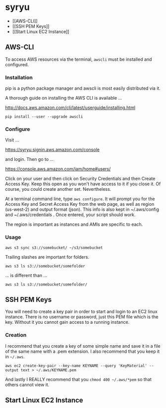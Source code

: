 # syryu

*	[[AWS-CLI]]
*	[[SSH PEM Keys]]
*	[[Start Linux EC2 Instance]]





##	AWS-CLI

To access AWS resources via the terminal, `awscli` must be installed and configured.


###	Installation

pip is a python package manager and awscli is most easily distributed via it.

A thorough guide on installing the AWS CLI is available ...

http://docs.aws.amazon.com/cli/latest/userguide/installing.html

`pip install --user --upgrade awscli`


###	Configure

Visit ...

https://syryu.signin.aws.amazon.com/console

and login. Then go to ...

https://console.aws.amazon.com/iam/home#users/

Click on your user and then click on Security Credentials and then Create Access Key. Keep this open as you won't have access to it if you close it. Of course, you could create another set. Nevertheless.

At a terminal command line, type `aws configure`. It will prompt you for the Access Key and Secret Access Key from the web page, as well as region (us-west-2) and output format (json). This info is also kept in ~/.aws/config and ~/.aws/credentials . Once entered, your script should work.

The region is important as instances and AMIs are specific to each.


###	Usage

`aws s3 sync s3://somebucket/ ~/s3/somebucket`

Trailing slashes are important for folders.

`aws s3 ls s3://somebucket/somefolder`

... is different than ...

`aws s3 ls s3://somebucket/somefolder/`



## SSH PEM Keys

You will need to create a key pair in order to start and login to an EC2 linux instance.
There is no username or password, just this PEM file which is the key.
Without it you cannot gain access to a running instance.

### Creation

I recommend that you create a key of some simple name and save it in a file of the same name with a .pem extension.
I also recommend that you keep it in `~/.aws`.

`aws ec2 create-key-pair --key-name KEYNAME --query 'KeyMaterial' --output text > ~/.aws/KEYNAME.pem`

And lastly I REALLY recommend that you `chmod 400 ~/.aws/*pem` so that others cannot view it.







## Start Linux EC2 Instance





